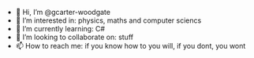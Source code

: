 - 👋 Hi, I’m @gcarter-woodgate
- 👀 I’m interested in: physics, maths and computer sciencs
- 🌱 I’m currently learning: C#
- 💞️ I’m looking to collaborate on: stuff
- 📫 How to reach me: if you know how to you will, if you dont, you wont

<!---
gcarter-woodgate/gcarter-woodgate is a ✨ special ✨ repository because its `README.md` (this file) appears on your GitHub profile.
You can click the Preview link to take a look at your changes.
--->
